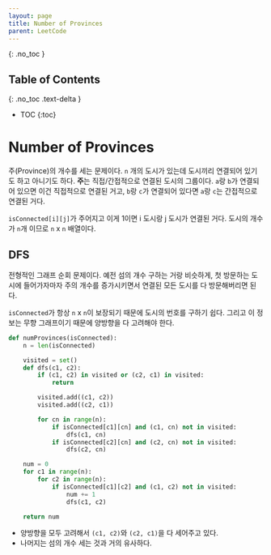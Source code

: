 ```yaml
---
layout: page
title: Number of Provinces
parent: LeetCode
---
```


{: .no_toc }
## Table of Contents
{: .no_toc .text-delta }
- TOC
{:toc}

# Number of Provinces
 주(Province)의 개수를 세는 문제이다. `n` 개의 도시가 있는데 도시끼리
 연결되어 있기도 하고 아니기도 하다. **주**는 직접/간접적으로 연결된
 도시의 그룹이다. `a`랑 `b`가 연결되어 있으면 이건 직접적으로 연결된
 거고, `b`랑 `c`가 연결되어 있다면 `a`랑 `c`는 간접적으로 연결된 거다.

 `isConnected[i][j]`가 주어지고 이게 1이면 i 도시랑 j 도시가 연결된
 거다. 도시의 개수가 `n`개 이므로 `n` x `n` 배열이다.

## DFS
 전형적인 그래프 순회 문제이다. 예전 섬의 개수 구하는 거랑 비슷하게,
 첫 방문하는 도시에 들어가자마자 주의 개수를 증가시키면서 연결된 모든
 도시를 다 방문해버리면 된다.

 `isConnected`가 항상 `n` x `n`이 보장되기 때문에 도시의 번호를 구하기
 쉽다. 그리고 이 정보는 무향 그래프이기 때문에 양방향을 다 고려해야
 한다.

```python
def numProvinces(isConnected):
    n = len(isConnected)

    visited = set()
    def dfs(c1, c2):
        if (c1, c2) in visited or (c2, c1) in visited:
            return

        visited.add((c1, c2))
        visited.add((c2, c1))

        for cn in range(n):
            if isConnected[c1][cn] and (c1, cn) not in visited:
                dfs(c1, cn)
            if isConnected[c2][cn] and (c2, cn) not in visited:
                dfs(c2, cn)

    num = 0
    for c1 in range(n):
        for c2 in range(n):
            if isConnected[c1][c2] and (c1, c2) not in visited:
                num += 1
                dfs(c1, c2)

    return num
```

 - 양방향을 모두 고려해서 `(c1, c2)`와 `(c2, c1)`을 다 세어주고 있다.
 - 나머지는 섬의 개수 세는 것과 거의 유사하다.
